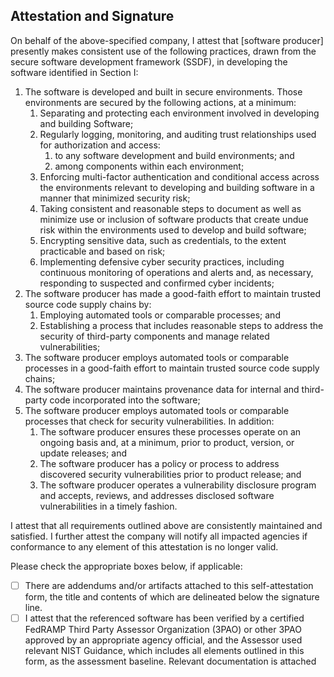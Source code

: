 ## Attestation and Signature
On behalf of the above-specified company, I attest that [software producer] presently makes consistent use of the following practices, drawn from the secure software development
framework (SSDF), in developing the software identified in Section I:

1. The software is developed and built in secure environments. Those environments are secured by the following actions, at a minimum:
    1. Separating and protecting each environment involved in developing and building Software;
    1. Regularly logging, monitoring, and auditing trust relationships used for authorization and access:
        1. to any software development and build environments; and
        1. among components within each environment;
    1. Enforcing multi-factor authentication and conditional access across the environments relevant to developing and building software in a manner that minimized security risk;
    1. Taking consistent and reasonable steps to document as well as minimize use or inclusion of software products that create undue risk within the environments used to develop and build software;
    1. Encrypting sensitive data, such as credentials, to the extent practicable and based on risk;
    1. Implementing defensive cyber security practices, including continuous monitoring of operations and alerts and, as necessary, responding to suspected and confirmed cyber incidents;
1. The software producer has made a good-faith effort to maintain trusted source code supply chains by:
    1. Employing automated tools or comparable processes; and 
    1. Establishing a process that includes reasonable steps to address the security of third-party components and manage related vulnerabilities;
1. The software producer employs automated tools or comparable processes in a good-faith effort to maintain trusted source code supply chains;
1. The software producer maintains provenance data for internal and third-party code incorporated into the software;
1. The software producer employs automated tools or comparable processes that check for security vulnerabilities. In addition:
    1. The software producer ensures these processes operate on an ongoing basis and, at a minimum, prior to product, version, or update releases; and
    1. The software producer has a policy or process to address discovered security vulnerabilities prior to product release; and
    1. The software producer operates a vulnerability disclosure program and accepts, reviews, and addresses disclosed software vulnerabilities in a timely fashion.
    
I attest that all requirements outlined above are consistently maintained and satisfied.
I further attest the company will notify all impacted agencies if conformance to any element of this attestation is no longer valid. 

Please check the appropriate boxes below, if applicable:
* [ ] There are addendums and/or artifacts attached to this self-attestation form, the title and contents of which are delineated below the signature line.
* [ ] I attest that the referenced software has been verified by a certified FedRAMP Third Party Assessor Organization (3PAO) or other 3PAO approved by an appropriate agency official, and the Assessor used relevant NIST Guidance, which includes all elements outlined in this form, as the assessment baseline. Relevant documentation is attached
